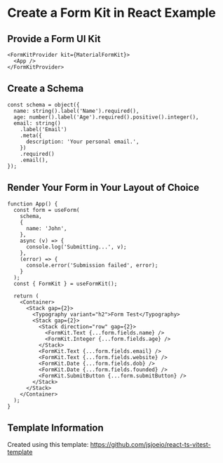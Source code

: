 # Create a Form Kit in React Example

## Provide a Form UI Kit

```tsx
<FormKitProvider kit={MaterialFormKit}>
  <App />
</FormKitProvider>
```

## Create a Schema

```tsx
const schema = object({
  name: string().label('Name').required(),
  age: number().label('Age').required().positive().integer(),
  email: string()
    .label('Email')
    .meta({
      description: 'Your personal email.',
    })
    .required()
    .email(),
});
```

## Render Your Form in Your Layout of Choice

```tsx
function App() {
  const form = useForm(
    schema,
    {
      name: 'John',
    },
    async (v) => {
      console.log('Submitting...', v);
    },
    (error) => {
      console.error('Submission failed', error);
    }
  );
  const { FormKit } = useFormKit();

  return (
    <Container>
      <Stack gap={2}>
        <Typography variant="h2">Form Test</Typography>
        <Stack gap={2}>
          <Stack direction="row" gap={2}>
            <FormKit.Text {...form.fields.name} />
            <FormKit.Integer {...form.fields.age} />
          </Stack>
          <FormKit.Text {...form.fields.email} />
          <FormKit.Text {...form.fields.website} />
          <FormKit.Date {...form.fields.dob} />
          <FormKit.Date {...form.fields.founded} />
          <FormKit.SubmitButton {...form.submitButton} />
        </Stack>
      </Stack>
    </Container>
  );
}
```

## Template Information

Created using this template: https://github.com/jsjoeio/react-ts-vitest-template
